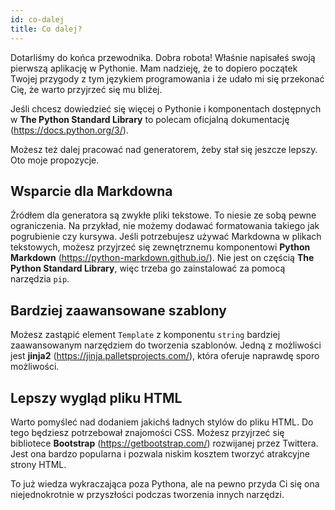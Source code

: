 ```yaml
---
id: co-dalej
title: Co dalej?
---
```


Dotarliśmy do końca przewodnika. Dobra robota! Właśnie napisałeś swoją pierwszą aplikację w Pythonie. Mam nadzieję, że to dopiero początek Twojej przygody z tym językiem programowania i że udało mi się przekonać Cię, że warto przyjrzeć się mu bliżej.

Jeśli chcesz dowiedzieć się więcej o Pythonie i komponentach dostępnych w **The Python Standard Library** to polecam oficjalną dokumentację (https://docs.python.org/3/).

Możesz też dalej pracować nad generatorem, żeby stał się jeszcze lepszy. Oto moje propozycje.

## Wsparcie dla Markdowna

Źródłem dla generatora są zwykłe pliki tekstowe. To niesie ze sobą pewne ograniczenia. Na przykład, nie możemy dodawać formatowania takiego jak pogrubienie czy kursywa. Jeśli potrzebujesz używać Markdowna w plikach tekstowych, możesz przyjrzeć się zewnętrznemu komponentowi **Python Markdown** (https://python-markdown.github.io/). Nie jest on częścią **The Python Standard Library**, więc trzeba go zainstalować za pomocą narzędzia `pip`.

## Bardziej zaawansowane szablony

Możesz zastąpić element `Template` z komponentu `string` bardziej zaawansowanym narzędziem do tworzenia szablonów. Jedną z możliwości jest **jinja2** (https://jinja.palletsprojects.com/), która oferuje naprawdę sporo możliwości.

## Lepszy wygląd pliku HTML

Warto pomyśleć nad dodaniem jakichś ładnych stylów do pliku HTML. Do tego będziesz potrzebował znajomości CSS. Możesz przyjrzeć się bibliotece **Bootstrap** (https://getbootstrap.com/) rozwijanej przez Twittera. Jest ona bardzo popularna i pozwala niskim kosztem tworzyć atrakcyjne strony HTML.

To już wiedza wykraczająca poza Pythona, ale na pewno przyda Ci się ona niejednokrotnie w przyszłości podczas tworzenia innych narzędzi.
